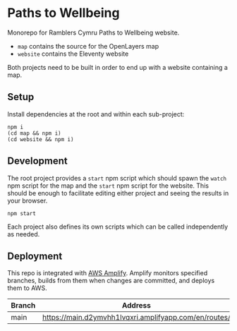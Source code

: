 # Paths to Wellbeing

Monorepo for Ramblers Cymru Paths to Wellbeing website.

* `map` contains the source for the OpenLayers map
* `website` contains the Eleventy website

Both projects need to be built in order to end up with a website containing a map.

## Setup

Install dependencies at the root and within each sub-project:

```shell
npm i
(cd map && npm i)
(cd website && npm i)
```

## Development

The root project provides a `start` npm script which should spawn the `watch` npm script for the map and the `start` npm script for the website. This should be enough to facilitate editing either project and seeing the results in your browser.

```shell
npm start
```

Each project also defines its own scripts which can be called independently as needed.

## Deployment

This repo is integrated with [AWS Amplify](https://aws.amazon.com/amplify/). Amplify monitors specified branches, builds from them when changes are committed, and deploys them to AWS.

|Branch|Address|
|------|-------|
|main  |https://main.d2ymvhh1lvqxri.amplifyapp.com/en/routes/|
